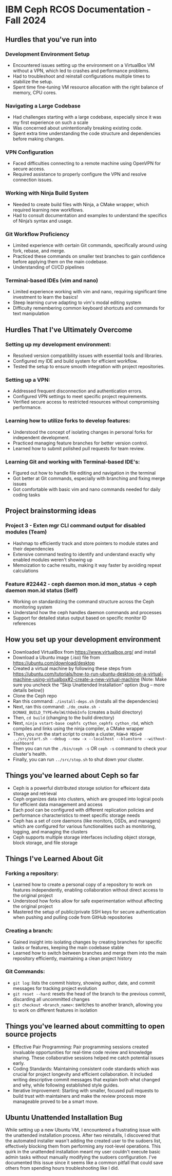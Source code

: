 # IBM Ceph RCOS Documentation - Fall 2024

## Hurdles that you've run into
### Development Environment Setup
- Encountered issues setting up the environment on a VirtualBox VM without a VPN, which led to crashes and performance problems.
- Had to troubleshoot and reinstall configurations multiple times to stabilize the setup.
- Spent time fine-tuning VM resource allocation with the right balance of memory, CPU cores.

### Navigating a Large Codebase
- Had challenges starting with a large codebase, especially since it was my first experience on such a scale
- Was concerned about unintentionally breaking existing code.
- Spent extra time understanding the code structure and dependencies before making changes.

### VPN Configuration
- Faced difficulties connecting to a remote machine using OpenVPN for secure access.
- Required assistance to properly configure the VPN and resolve connection issues.

### Working with Ninja Build System
- Needed to create build files with Ninja, a CMake wrapper, which required learning new workflows.
- Had to consult documentation and examples to understand the specifics of Ninja’s syntax and usage.

### Git Workflow Proficiency
- Limited experience with certain Git commands, specifically around using fork, rebase, and merge.
- Practiced these commands on smaller test branches to gain confidence before applying them on the main codebase.
- Understanding of CI/CD pipelines

### Terminal-based IDEs (vim and nano)
- Limited experience working with vim and nano, requiring significant time investment to learn the basics!
- Steep learning curve adapting to vim's modal editing system
- Difficulty remembering common keyboard shortcuts and commands for text manipulation


## Hurdles That I've Ultimately Overcome  
 ### Setting up my development environment:  
   - Resolved version compatibility issues with essential tools and libraries.  
   - Configured my IDE and build system for efficient workflow.  
   - Tested the setup to ensure smooth integration with project repositories.  

 ### Setting up a VPN:  
   - Addressed frequent disconnection and authentication errors.  
   - Configured VPN settings to meet specific project requirements.  
   - Verified secure access to restricted resources without compromising performance.  

 ### Learning how to utilize forks to develop features:  
   - Understood the concept of isolating changes in personal forks for independent development.  
   - Practiced managing feature branches for better version control.  
   - Learned how to submit polished pull requests for team review.

 ### Learning Git and working with Terminal-based IDE's:  
   - Figured out how to handle file editing and navigation in the terminal
   - Got better at Git commands, especially with branching and fixing merge issues
   - Got comfortable with basic vim and nano commands needed for daily coding tasks


## Project brainstorming ideas
### Project 3 - Exten mgr CLI command output for disabled modules (Team)
- Hashmap to efficiently track and store pointers to module states and their dependencies
- Extensive command testing to identify and understand exactly why enabled modules weren't showing up
- Memoization to cache results, making it way faster by avoiding repeat calculations

### Feature #22442 - ceph daemon mon.id mon_status -> ceph daemon mon.id status (Self)
 - Working on standardizing the command structure across the Ceph monitoring system
 - Understand how the ceph handles daemon commands and processes
 - Support for detailed status output based on specific monitor ID references


## How you set up your development environment
 - Downloaded VirtualBox from https://www.virtualbox.org/ and install
 - Download a Ubuntu image (.iso) file from https://ubuntu.com/download/desktop 
 - Created a virtual machine by following these steps from https://ubuntu.com/tutorials/how-to-run-ubuntu-desktop-on-a-virtual-machine-using-virtualbox#2-create-a-new-virtual-machine (Note: Make sure you uncheck the “Skip Unattended Installation” option (bug – more details below))
 - Clone the Ceph repo
 - Ran this command: `./install-deps.sh` (installs all the dependencies)
 - Next, ran this command: `./do_cmake.sh -DCMAKE_BUILD_TYPE=RelWithDebInfo` (creates a build directory)
 - Then, `cd build` (changing to the build directory)
 - Next, `ninja vstart-base cephfs cython_cephfs cython_rbd`, which compiles and links using the ninja compiler, a CMake wrapper
 - Then, you run the start script to create a cluster, `RGW=0 MDS=0 ../src/start.sh --debug --new -x --localhost --bluestore --without-dashboard`
 - Then you can run the `./bin/ceph -s` OR `ceph -s` command to check your cluster's health.
 - Finally, you can run `../src/stop.sh` to shut down your cluster.


## Things you've learned about Ceph so far
- Ceph is a powerful distributed storage solution for effeicent data storage and retrieval
- Ceph organizes data into clusters, which are grouped into logical pools for efficient data management and access
- Each pool can be configured with different replication policies and performance characteristics to meet specific storage needs
- Ceph has a set of core daemons (like monitors, OSDs, and managers) which are configured for various functionalities such as monitoring, logging, and managing the clusters
- Ceph supports multiple storage interfaces including object storage, block storage, and file storage

## Things I've Learned About Git  
 ### Forking a repository:  
   - Learned how to create a personal copy of a repository to work on features independently, enabling collaboration without direct access to the original project
   - Understood how forks allow for safe experimentation without affecting the original project
   - Mastered the setup of public/private SSH keys for secure authentication when pushing and pulling code from GitHub repositories

 ### Creating a branch:  
   - Gained insight into isolating changes by creating branches for specific tasks or features, keeping the main codebase stable  
   - Learned how to switch between branches and merge them into the main repository efficiently, maintaining a clean project history
         
 ### Git Commands:  
   - `git log`: lists the commit history, showing author, date, and commit messages for tracking project evolution
   - `git reset --hard`: resets the head of the branch to the previous commit, discarding all uncommitted changes
   - `git checkout <branch_name>`:  switches to another branch, allowing you to work on different features in isolation
     
## Things you've learned about committing to open source projects
- Effective Pair Programming: Pair programming sessions created invaluable opportunities for real-time code review and knowledge sharing. These collaborative sessions helped me catch potential issues early.
- Coding Standards: Maintaining consistent code standards which was crucial for project longevity and efficient collaboration. It included writing descriptive commit messages that explain both what changed and why, while following established style guides.
- Iterative Improvement: Starting with smaller, focused pull requests to build trust with maintainers and make the review process more manageable proved to be a smart move.

## Ubuntu Unattended Installation Bug
While setting up a new Ubuntu VM, I encountered a frustrating issue with the unattended installation process. After two reinstalls, I discovered that the automated installer wasn't adding the created user to the sudoers list, effectively blocking them from performing any root-level operations. This quirk in the unattended installation meant my user couldn't execute basic admin tasks without manually modifying the sudoers configuration. I've documented this issue since it seems like a common pitfall that could save others from spending hours troubleshooting like I did.
